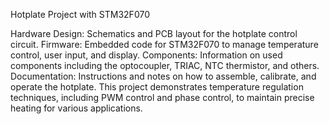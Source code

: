 Hotplate Project with STM32F070


Hardware Design: Schematics and PCB layout for the hotplate control circuit.
Firmware: Embedded code for STM32F070 to manage temperature control, user input, and display.
Components: Information on used components including the optocoupler, TRIAC, NTC thermistor, and others.
Documentation: Instructions and notes on how to assemble, calibrate, and operate the hotplate.
This project demonstrates temperature regulation techniques, including PWM control and phase control, to maintain precise heating for various applications.
